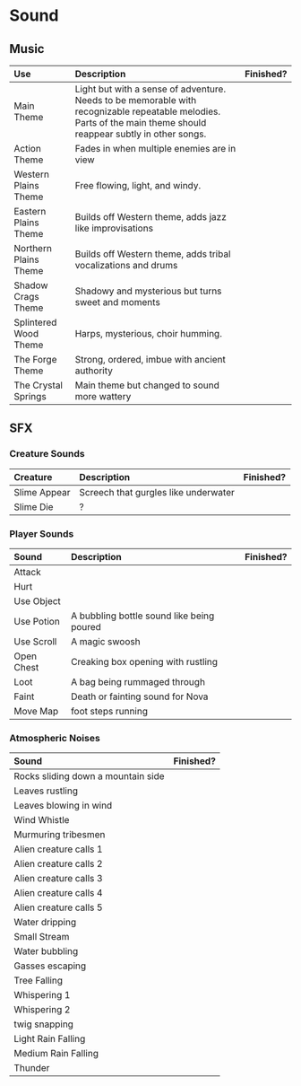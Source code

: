 # Sound

## Music

| Use | Description | Finished?
| :--- | :--- | :---: |
| Main Theme | Light but with a sense of adventure. Needs to be memorable with recognizable repeatable melodies. Parts of the main theme should reappear subtly in other songs.|
| Action Theme | Fades in when multiple enemies are in view |
| Western Plains Theme| Free flowing, light, and windy. |
| Eastern Plains Theme | Builds off Western theme, adds jazz like improvisations |
| Northern Plains Theme | Builds off Western theme, adds tribal vocalizations and drums|
| Shadow Crags Theme | Shadowy and mysterious but turns sweet and moments |
| Splintered Wood Theme | Harps, mysterious, choir humming. |
| The Forge Theme | Strong, ordered, imbue with ancient authority |
| The Crystal Springs | Main theme but changed to sound more wattery |


## SFX

### Creature Sounds 
| Creature | Description | Finished? |
| :--- | :--- | :---: |
| Slime Appear | Screech that gurgles like underwater | |
| Slime Die | ? || 

### Player Sounds
|Sound | Description | Finished? |
| :--- | :--- | :---: |
| Attack |||
| Hurt |||
| Use Object |||
| Use Potion | A bubbling bottle sound like being poured ||
| Use Scroll | A magic swoosh ||
| Open Chest | Creaking box opening with rustling ||
| Loot | A bag being rummaged through ||
| Faint | Death or fainting sound for Nova ||
| Move Map | foot steps running ||

### Atmospheric Noises
|Sound | Finished? |
| :---  | :---: |
| Rocks sliding down a mountain side ||
| Leaves rustling ||
| Leaves blowing in wind ||
| Wind Whistle ||
| Murmuring tribesmen ||
| Alien creature calls 1 ||
| Alien creature calls 2 ||
| Alien creature calls 3 ||
| Alien creature calls 4 ||
| Alien creature calls 5 ||
| Water dripping ||
| Small Stream ||
| Water bubbling || 
| Gasses escaping ||
| Tree Falling ||
| Whispering 1 ||
| Whispering 2 ||
| twig snapping ||
| Light Rain Falling ||
| Medium Rain Falling ||
| Thunder ||